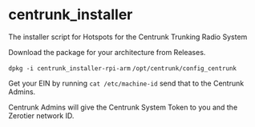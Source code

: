 # centrunk_installer
The installer script for Hotspots for the Centrunk Trunking Radio System

Download the package for your architecture from Releases.

`dpkg -i centrunk_installer-rpi-arm`
`/opt/centrunk/config_centrunk`

Get your EIN by running `cat /etc/machine-id` send that to the Centrunk Admins. 

Centrunk Admins will give the Centrunk System Token to you and the Zerotier network ID. 
